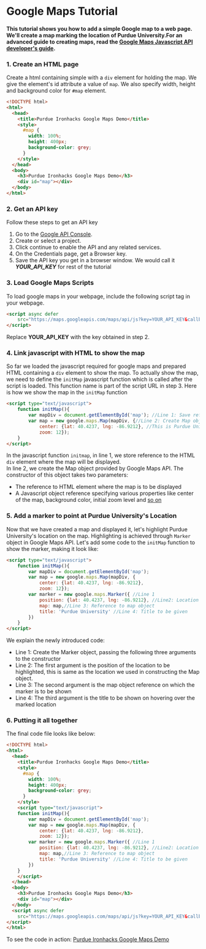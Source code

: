 # Google Maps Tutorial  
  

####  This tutorial shows you how to add a simple Google map to a web page. We'll create a map marking the location of Purdue University.For an advanced guide to creating maps, read the [Google Maps Javascript API developer's guide](https://developers.google.com/maps/documentation/javascript/tutorial).
  
  
### 1. Create an HTML page

   Create a html containing simple with a `div` element for holding the map. We give the element's id attribute a value of `map`. We also specify width, height and background color for `#map` element.

```html
<!DOCTYPE html>
<html>
  <head>
  	<title>Purdue Ironhacks Google Maps Demo</title>
    <style>
      #map {
        width: 100%;
        height: 400px;
        background-color: grey;
      }
    </style>
  </head>
  <body>
    <h3>Purdue Ironhacks Google Maps Demo</h3>
    <div id="map"></div>
  </body>
</html>
```

### 2. Get an API key

   Follow these steps to get an API key
   1. Go to the [Google API Console](https://console.developers.google.com/flows/enableapi?apiid=maps_backend,geocoding_backend,directions_backend,distance_matrix_backend,elevation_backend,places_backend&keyType=CLIENT_SIDE&reusekey=true).
   2. Create or select a project.
   3. Click continue to enable the API and any related services.
   4. On the Credentials page, get a Browser key.
   5. Save the API key you get in a browser window. We would call it **_YOUR_API_KEY_** for rest of the tutorial

### 3. Load Google Maps Scripts

To load google maps in your webpage, include the following script tag in your webpage.

```html
<script async defer
	src="https://maps.googleapis.com/maps/api/js?key=YOUR_API_KEY&callback=initMap">
</script>
```
Replace **YOUR_API_KEY** with the key obtained in step 2.


### 4. Link javascript with HTML to show the map

So far we loaded the javascript required for google maps and prepared HTML containing a `div` element to show the map.
To actually show the map, we need to define the `initMap` javascript function which is called after the script is loaded.
This function name is part of the script URL in step 3. Here is how we show the map in the `initMap` function

```html
<script type="text/javascript">
	function initMap(){
		var mapDiv = document.getElementById('map'); //Line 1: Save reference to div element where map would be shown
		var map = new google.maps.Map(mapDiv, {//Line 2: Create Map object passing element reference, center and zoom as parameters
			center: {lat: 40.4237, lng: -86.9212}, //This is Purdue University's Location
			zoom: 12});
	}
</script>
```

In the javascript function `initmap`, in line 1, we store reference to the HTML `div` element where the map will be displayed.  
In line 2, we create the Map object provided by Google Maps API. The constructor of this object takes two parameters:  
+	The reference to HTML element where the map is to be displayed  
+	A Javascript object reference specifying various properties like center of the map, background color, initial zoom level and [so on](https://developers.google.com/maps/documentation/javascript/reference#MapOptions)  

### 5. Add a marker to point at Purdue University's Location

Now that we have created a map and displayed it, let's highlight Purdue University's location on the map. Highlighting is achieved through `Marker` object in Google Maps API. Let's add some code to the `initMap` function to show the marker, making it look like:

```html
<script type="text/javascript">
	function initMap(){
		var mapDiv = document.getElementById('map');
		var map = new google.maps.Map(mapDiv, {
			center: {lat: 40.4237, lng: -86.9212},
			zoom: 12});
		var marker = new google.maps.Marker({ //Line 1
			position: {lat: 40.4237, lng: -86.9212}, //Line2: Location to be highlighted
			map: map,//Line 3: Reference to map object
			title: 'Purdue University' //Line 4: Title to be given
		})
	}
</script>
```
We explain the newly introduced code:  
+ Line 1: Create the Marker object, passing the following three arguments to the constructor  
+ Line 2: The first argument is the position of the location to be highlighted, this is same as the location we used in constructing the Map object.  
+ Line 3: The second argument is the map object reference on which the marker is to be shown  
+ Line 4: The third argument is the title to be shown on hovering over the marked location  

### 6. Putting it all together

The final code file looks like below:
```html
<!DOCTYPE html>
<html>
  <head>
  	<title>Purdue Ironhacks Google Maps Demo</title>
    <style>
      #map {
        width: 100%;
        height: 400px;
        background-color: grey;
      }
    </style>
    <script type="text/javascript">
	function initMap(){
		var mapDiv = document.getElementById('map');
		var map = new google.maps.Map(mapDiv, {
			center: {lat: 40.4237, lng: -86.9212},
			zoom: 12});
		var marker = new google.maps.Marker({ //Line 1
			position: {lat: 40.4237, lng: -86.9212}, //Line2: Location to be highlighted
			map: map,//Line 3: Reference to map object
			title: 'Purdue University' //Line 4: Title to be given
		})
	}
	</script>
  </head>
  <body>
    <h3>Purdue Ironhacks Google Maps Demo</h3>
    <div id="map"></div>
  </body>
  <script async defer
	src="https://maps.googleapis.com/maps/api/js?key=YOUR_API_KEY&callback=initMap">
</script>
</html>
```

To see the code in action: [Purdue Ironhacks Google Maps Demo](https://rawgit.com/priyankjain/2016-Purdue-Ironhack-Tutorials/master/Google-Maps-Demo.html) 
